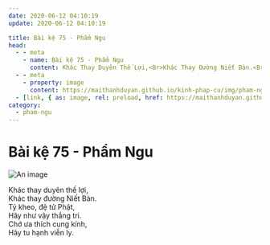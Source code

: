 ```yaml
---
date: 2020-06-12 04:10:19
update: 2020-06-12 04:10:19

title: Bài kệ 75 - Phẩm Ngu
head:
  - - meta
    - name: Bài kệ 75 - Phẩm Ngu
      content: Khác Thay Duyên Thế Lợi,<Br>Khác Thay Đường Niết Bàn.<Br>Tỷ Kheo, Đệ Tử Phật,<Br>Hãy Như Vậy Thắng Tri.<Br>Chớ Ưa Thích Cung Kính,<Br>Hãy Tu Hạnh Viễn Ly.<Br>
  - - meta
    - property: image
      content: https://maithanhduyan.github.io/kinh-phap-cu/img/pham-ngu/pham-ngu-075.jpg
  - [link, { as: image, rel: preload, href: https://maithanhduyan.github.io/kinh-phap-cu/img/pham-ngu/pham-ngu-075.jpg }]
category:
  - pham-ngu
---
```


# Bài kệ 75 - Phẩm Ngu

![An image](/img/pham-ngu/pham-ngu-075.jpg)

Khác thay duyên thế lợi,<br>Khác thay đường Niết Bàn.<br>Tỷ kheo, đệ tử Phật,<br>Hãy như vậy thắng tri.<br>Chớ ưa thích cung kính,<br>Hãy tu hạnh viễn ly.<br>
